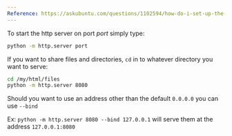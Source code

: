 ```yaml
---
Reference: https://askubuntu.com/questions/1102594/how-do-i-set-up-the-simplest-http-local-server
---
```

To start the http server on port _port_ simply type:

```bash
python -m http.server port
```

If you want to share files and directories, `cd` in to whatever directory you want to serve:

```bash
cd /my/html/files
python -m http.server 8080
```

Should you want to use an address other than the default `0.0.0.0` you can use `--bind`

Ex: `python -m http.server 8080 --bind 127.0.0.1` will serve them at the address `127.0.0.1:8080`

